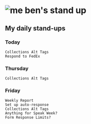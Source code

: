 # ![me](https://avatars2.githubusercontent.com/u/5232044?s=50&v=4) ben's stand up

## My daily stand-ups

### Today
    
    Collections Alt Tags
    Respond to FedEx
    
### Thursday

    Collections Alt Tags

### Friday
    
    Weekly Report
    Set up auto-response
    Collections Alt Tags
    Anything for Speak Week?
    Form Response Limits?
